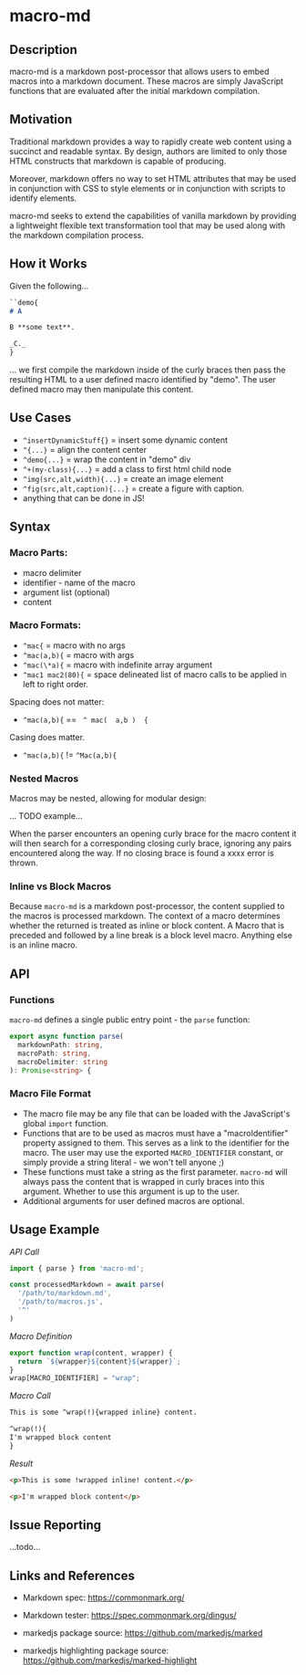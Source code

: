 # macro-md

## Description

macro-md is a markdown post-processor that allows users to embed macros into a markdown document. These macros are simply JavaScript functions that are evaluated after the initial markdown compilation.

## Motivation

Traditional markdown provides a way to rapidly create web content using a succinct and readable syntax. By design, authors are limited to only those HTML constructs that markdown is capable of producing.

Moreover, markdown offers no way to set HTML attributes that may be used in conjunction with CSS to style elements or in conjunction with scripts to identify elements.

macro-md seeks to extend the capabilities of vanilla markdown by providing a lightweight flexible text transformation tool that may be used along with the markdown compilation process.

## How it Works

Given the following...

```markdown
``demo{
# A

B **some text**.

_C._
}
```

... we first compile the markdown inside of the curly braces then pass the resulting HTML to a user defined macro identified by "demo". The user defined macro may then manipulate this content.

## Use Cases

- `^insertDynamicStuff{}` = insert some dynamic content
- `^{...}` = align the content center
- `^demo{...}` = wrap the content in "demo" div
- `^+(my-class){...}` = add a class to first html child node
- `^img(src,alt,width){...}` = create an image element
- `^fig(src,alt,caption){...}` = create a figure with caption.
- anything that can be done in JS!

## Syntax

### Macro Parts:

- macro delimiter
- identifier - name of the macro
- argument list (optional)
- content

### Macro Formats:

- `^mac{` = macro with no args
- `^mac(a,b){` = macro with args
- `^mac(\*a){` = macro with indefinite array argument
- `^mac1 mac2(80){` = space delineated list of macro calls to be applied in left to right order.

Spacing does not matter:
- `^mac(a,b){` == ` ^ mac(  a,b )  {`

Casing does matter.
- `^mac(a,b){` != `^Mac(a,b){`

### Nested Macros

Macros may be nested, allowing for modular design:

... TODO example...

When the parser encounters an opening curly brace for the macro content it will then search for a corresponding closing curly brace, ignoring any pairs encountered along the way. If no closing brace is found a xxxx error is thrown.

### Inline vs Block Macros

Because `macro-md` is a markdown post-processor, the content supplied to the macros is processed markdown. The context of a macro determines whether the returned is treated as inline or block content. A Macro that is preceded and followed by a line break is a block level macro. Anything else is an inline macro.

## API

### Functions

`macro-md` defines a single public entry point - the `parse` function:

```typescript
export async function parse(
  markdownPath: string,
  macroPath: string,
  macroDelimiter: string
): Promise<string> {
```

### Macro File Format

- The macro file may be any file that can be loaded with the JavaScript's global `import` function.
- Functions that are to be used as macros must have a "macroIdentifier" property assigned to them. This serves as a link to the identifier for the macro. The user may use the exported `MACRO_IDENTIFIER` constant, or simply provide a string literal - we won't tell anyone ;)
- These functions must take a string as the first parameter. `macro-md` will always pass the content that is wrapped in curly braces into this argument. Whether to use this argument is up to the user.
- Additional arguments for user defined macros are optional.

## Usage Example

_API Call_

```javascript
import { parse } from 'macro-md';

const processedMarkdown = await parse(
  '/path/to/markdown.md',
  '/path/to/macros.js',
  '^'
)
```

_Macro Definition_

```javascript
export function wrap(content, wrapper) {
  return `${wrapper}${content}${wrapper}`;
}
wrap[MACRO_IDENTIFIER] = "wrap";
```

_Macro Call_

```markdown
This is some ^wrap(!){wrapped inline} content.

^wrap(!){
I'm wrapped block content
}
```
_Result_

```html
<p>This is some !wrapped inline! content.</p>

<p>I'm wrapped block content</p>
```

## Issue Reporting

...todo...

## Links and References

- Markdown spec: https://commonmark.org/

- Markdown tester: https://spec.commonmark.org/dingus/

- markedjs package source: https://github.com/markedjs/marked

- markedjs highlighting package source: https://github.com/markedjs/marked-highlight
